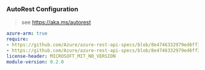 ### AutoRest Configuration

> see https://aka.ms/autorest

``` yaml
azure-arm: true
require:
- https://github.com/Azure/azure-rest-api-specs/blob/8e4746332979ed6ff3577bdc97dd2065a7577598/specification/hybridkubernetes/resource-manager/readme.md
- https://github.com/Azure/azure-rest-api-specs/blob/8e4746332979ed6ff3577bdc97dd2065a7577598/specification/hybridkubernetes/resource-manager/readme.go.md
license-header: MICROSOFT_MIT_NO_VERSION
module-version: 0.2.0

```